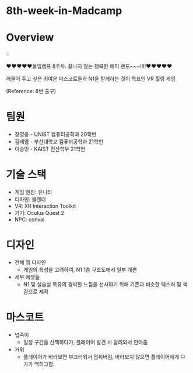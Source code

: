 # 8th-week-in-Madcamp

# Overview

<aside>
💡

♥♥♥♥♥몰입캠프 8주차. 끝나지 않는 행복한 해피 랜드~~~!!!!♥♥♥♥♥

깨물어 주고 싶은 귀여운 마스코트들과 N1을 함께하는 것이 목표인 VR 힐링 게임

(Reference: 8번 출구)

</aside>

# 팀원

- 장영웅 - UNIST 컴퓨터공학과 20학번
- 김세엽 - 부산대학교 컴퓨터공학과 21학번
- 이승민 - KAIST 전산학부 21학번

# 기술 스택

- 게임 엔진: 유니티
- 디자인: 블렌더
- VR: XR Interaction Toolkit
- 기기: Oculus Quest 2
- NPC: convai

# 디자인

- 전체 맵 디자인
    - 게임의 특성을 고려하여, N1 1층 구조도에서 일부 개편
- 세부 에셋들
    - N1 및 실습실 특유의 경박한 느낌을 선사하기 위해 기존과 비슷한 텍스처 및 색감으로 제작
 
# 마스코트

- 넙죽이
    - 일정 구간을 산책하다가, 플레이어 발견 시 달려와서 안아줌
- 거위
    - 플레이어가 바라보면 부끄러워서 멈춰버림, 바라보지 않으면 플레이어에게 다가가 백허그함.
